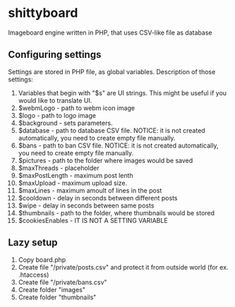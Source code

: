# shittyboard
Imageboard engine written in PHP, that uses CSV-like file as database
## Configuring settings
Settings are stored in PHP file, as global variables. 
Description of those settings:
1. Variables that begin with "$s" are UI strings. This might be useful if you would like to translate UI. 
1. $webmLogo - path to webm icon image
1. $logo - path to logo image
1. $background - sets <body> parameters.
1. $database - path to database CSV file. NOTICE: it is not created automatically, you need to create empty file manually.
1. $bans - path to ban CSV file. NOTICE: it is not created automatically, you need to create empty file manually. 
1. $pictures - path to the folder where images would be saved
1. $maxThreads - placeholder
1. $maxPostLength - maximum post lenth
1. $maxUpload - maximum upload size.
1. $maxLines - maximum amoult of lines in the post
1. $cooldown - delay in seconds between different posts
1. $wipe - delay in seconds between same posts
1. $thumbnails - path to the folder, where thumbnails would be stored
1. $cookiesEnables - IT IS NOT A SETTING VARIABLE
  
## Lazy setup
1. Copy board.php
1. Create file "/private/posts.csv" and protect it from outside world (for ex. .htaccess)
1. Create file "/private/bans.csv"
1. Create folder "images"
1. Create folder "thumbnails"
